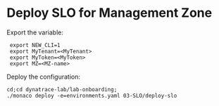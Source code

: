 # Deploy SLO for Management Zone

Export the variable:

	 export NEW_CLI=1
	 export MyTenant=<MyTenant>
	 export MyToken=<MyToken>
	 export MZ=<MZ-name>
		 

Deploy the configuration:

	cd;cd dynatrace-lab/lab-onboarding;
	./monaco deploy -e=environments.yaml 03-SLO/deploy-slo
